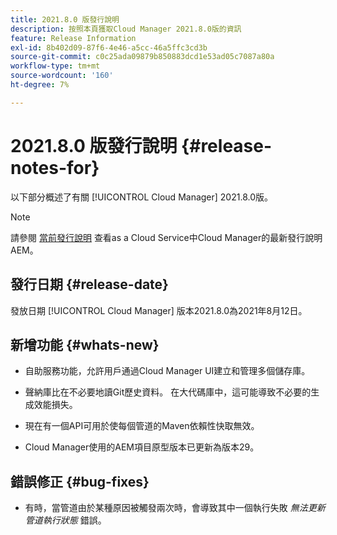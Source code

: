 ```yaml
---
title: 2021.8.0 版發行說明
description: 按照本頁獲取Cloud Manager 2021.8.0版的資訊
feature: Release Information
exl-id: 8b402d09-87f6-4e46-a5cc-46a5ffc3cd3b
source-git-commit: c0c25ada09879b850883dcd1e53ad05c7087a80a
workflow-type: tm+mt
source-wordcount: '160'
ht-degree: 7%

---
```


# 2021.8.0 版發行說明 {#release-notes-for}

以下部分概述了有關 [!UICONTROL Cloud Manager] 2021.8.0版。

>[!NOTE]
>請參閱 [當前發行說明](https://experienceleague.adobe.com/docs/experience-manager-cloud-service/onboarding/getting-access/release-notes-cloud-manager/release-notes-cm-current.html?lang=en#getting-access) 查看as a Cloud Service中Cloud Manager的最新發行說明AEM。

## 發行日期 {#release-date}

發放日期 [!UICONTROL Cloud Manager] 版本2021.8.0為2021年8月12日。


## 新增功能 {#whats-new}

* 自助服務功能，允許用戶通過Cloud Manager UI建立和管理多個儲存庫。

* 聲納庫比在不必要地讀Git歷史資料。 在大代碼庫中，這可能導致不必要的生成效能損失。

* 現在有一個API可用於使每個管道的Maven依賴性快取無效。

* Cloud Manager使用的AEM項目原型版本已更新為版本29。

## 錯誤修正 {#bug-fixes}

* 有時，當管道由於某種原因被觸發兩次時，會導致其中一個執行失敗 *無法更新管道執行狀態* 錯誤。
